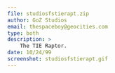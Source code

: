 ```yaml
---
file: studiosfstierapt.zip
author: GoZ Studios
email: thespaceboy@geocities.com
type: both
description: >
    The TIE Raptor.
date: 10/24/99
screenshot: studiosfstierapt.gif
---
```

